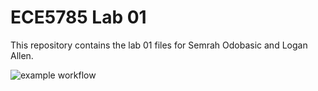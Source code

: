 # ECE5785 Lab 01
This repository contains the lab 01 files for Semrah Odobasic and Logan Allen.

![example workflow](https://github.com/uofu-emb/2024-lab01-Semrah-Odobasic-Logan-Allen/actions/workflows/main.yml/badge.svg)
